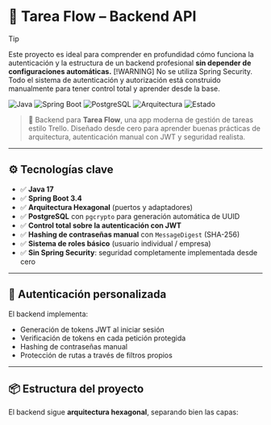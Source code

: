 # 🧠 Tarea Flow – Backend API
> [!TIP]
> Este proyecto es ideal para comprender en profundidad cómo funciona la autenticación y la estructura de un backend profesional **sin depender de configuraciones automáticas.**
> [!WARNING]
> No se utiliza Spring Security. Todo el sistema de autenticación y autorización está construido manualmente para tener control total y aprender desde la base.

![Java](https://img.shields.io/badge/Java-17-blue.svg)
![Spring Boot](https://img.shields.io/badge/Spring%20Boot-3.4-green.svg)
![PostgreSQL](https://img.shields.io/badge/PostgreSQL-Database-blue.svg)
![Arquitectura](https://img.shields.io/badge/Hexagonal-CleanArchitecture-critical)
![Estado](https://img.shields.io/badge/Estado-En%20desarrollo-yellow)

> 🔧 Backend para **Tarea Flow**, una app moderna de gestión de tareas estilo Trello. Diseñado desde cero para aprender buenas prácticas de arquitectura, autenticación manual con JWT y seguridad realista.

---

## ⚙️ Tecnologías clave

- ✅ **Java 17**
- ✅ **Spring Boot 3.4**
- ✅ **Arquitectura Hexagonal** (puertos y adaptadores)
- ✅ **PostgreSQL** con `pgcrypto` para generación automática de UUID
- ✅ **Control total sobre la autenticación con JWT**
- ✅ **Hashing de contraseñas manual** con `MessageDigest` (SHA-256)
- ✅ **Sistema de roles básico** (usuario individual / empresa)
- ✅ **Sin Spring Security**: seguridad completamente implementada desde cero

---

## 🔐 Autenticación personalizada

El backend implementa:

- Generación de tokens JWT al iniciar sesión
- Verificación de tokens en cada petición protegida
- Hashing de contraseñas manual
- Protección de rutas a través de filtros propios

---

## 📦 Estructura del proyecto

El backend sigue **arquitectura hexagonal**, separando bien las capas:

